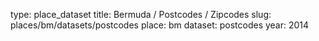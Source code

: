 type: place_dataset
title: Bermuda / Postcodes / Zipcodes
slug: places/bm/datasets/postcodes
place: bm
dataset: postcodes
year: 2014

